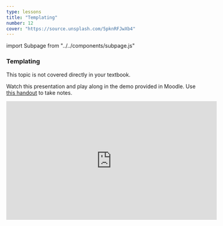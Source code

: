 ```yaml
---
type: lessons
title: "Templating"
number: 12
cover: "https://source.unsplash.com/5pknRFJwXb4"
---
```

import Subpage from "../../components/subpage.js"

<Subpage slug="templating">

### Templating

This topic is not covered directly in your textbook.

Watch this presentation and play along in the demo provided in Moodle. Use [this handout](/docs/vcd-3650-lesson-12.pdf) to take notes.

<iframe width="560" height="315" src="https://www.youtube.com/embed/6BFh55gmo9c" frameborder="0" allowfullscreen></iframe>

</Subpage>
